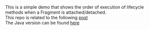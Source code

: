 This is a simple demo that shows the order of execution of lifecycle methods when a Fragment is attached/detached.  
This repo is related to the following [post](http://mobiledevhub.com/2017/11/27/android-fundamentals-fragments-lifecycle/)   
The Java version can be found [here](https://github.com/MChehab94/Fragment-Lifecycle-Demo)  
